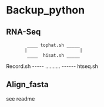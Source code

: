 # Backup_python

## RNA-Seq

            ____ tophat.sh _____
           |                    |
            ____  hisat.sh _____
Record.sh -----     ..........        ------ htseq.sh
             
              
            
## Align_fasta

   see readme
